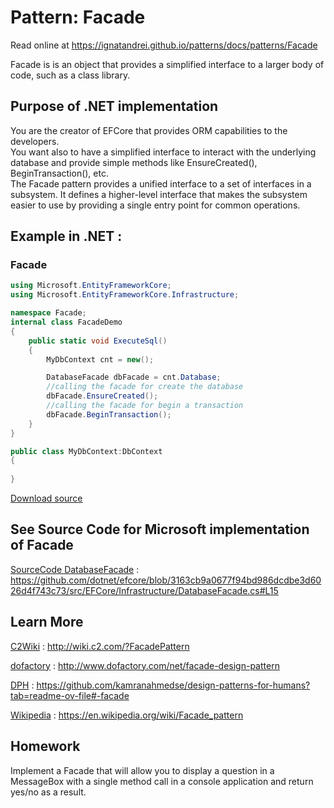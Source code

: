 
# Pattern:  Facade

Read online at https://ignatandrei.github.io/patterns/docs/patterns/Facade

<!-- id : 7 -->
Facade is is an object that provides a simplified interface to a larger body of code, such as a class library.    <br />

## Purpose of .NET implementation

You are the creator of EFCore that provides ORM capabilities to the developers.    <br />
You want also to have a simplified interface to interact with the underlying database and provide simple methods like EnsureCreated(), BeginTransaction(), etc.    <br />
The Facade pattern provides a unified interface to a set of interfaces in a subsystem. It defines a higher-level interface that makes the subsystem easier to use by providing a single entry point for common operations.    <br />

## Example in .NET : 


###  Facade
```csharp showLineNumbers title="Facade example for Pattern Facade"
using Microsoft.EntityFrameworkCore;
using Microsoft.EntityFrameworkCore.Infrastructure;

namespace Facade;
internal class FacadeDemo
{
    public static void ExecuteSql()
    {
        MyDbContext cnt = new();

        DatabaseFacade dbFacade = cnt.Database;
        //calling the facade for create the database
        dbFacade.EnsureCreated(); 
        //calling the facade for begin a transaction
        dbFacade.BeginTransaction();
    }
}

public class MyDbContext:DbContext
{
    
}


```


[Download source](/zipSourceCodes/facade.zip)



## See Source Code for Microsoft implementation of Facade


[SourceCode DatabaseFacade](https://github.com/dotnet/efcore/blob/3163cb9a0677f94bd986dcdbe3d6026d4f743c73/src/EFCore/Infrastructure/DatabaseFacade.cs#L15) : https://github.com/dotnet/efcore/blob/3163cb9a0677f94bd986dcdbe3d6026d4f743c73/src/EFCore/Infrastructure/DatabaseFacade.cs#L15


## Learn More


[C2Wiki](http://wiki.c2.com/?FacadePattern) : http://wiki.c2.com/?FacadePattern   

[dofactory](http://www.dofactory.com/net/facade-design-pattern) : http://www.dofactory.com/net/facade-design-pattern   

[DPH](https://github.com/kamranahmedse/design-patterns-for-humans?tab=readme-ov-file#-facade) : https://github.com/kamranahmedse/design-patterns-for-humans?tab=readme-ov-file#-facade   

[Wikipedia](https://en.wikipedia.org/wiki/Facade_pattern) : https://en.wikipedia.org/wiki/Facade_pattern   


## Homework


Implement a Facade that will allow you to display a question in a MessageBox with a single method call in a console application and return yes/no as a result.    <br />


